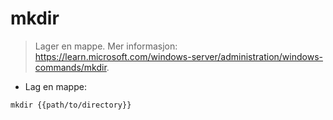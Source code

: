 # mkdir

> Lager en mappe.
> Mer informasjon: <https://learn.microsoft.com/windows-server/administration/windows-commands/mkdir>.

- Lag en mappe:

`mkdir {{path/to/directory}}`
